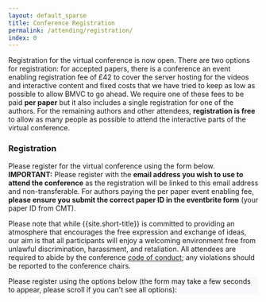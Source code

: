 ```yaml
---
layout: default_sparse
title: Conference Registration
permalink: /attending/registration/
index: 0
---
```


Registration for the virtual conference is now open. 
There are two options for registration: for accepted papers, there is a conference an event enabling registration fee of £42 to cover the server hosting for the videos and interactive content and fixed costs that we have tried to keep as low as possible to allow BMVC to go ahead. We require one of these fees to be paid <strong>per paper</strong> but it also includes a single registration for one of the authors. For the remaining authors and other attendees, <strong>registration is free</strong> to allow as many people as possible to attend the interactive parts of the virtual conference.

<!--
### Bursaries

We have 20 free bursary places available for students who would otherwise be unable to meet the costs of attending the virtual conference. If you would like to apply for a bursary please fill in the form [here](https://forms.gle/zhmYCWfRPckEFx2e8) which will also ask for proof of your student status. Unfortunately, we cannot accept a bursary registration in place of the per paper event enabling fee.
-->

### Registration

Please register for the virtual conference using the form below. <strong>IMPORTANT:</strong> Please register with the <strong>email address you wish to use to attend the conference</strong> as the registration will be linked to this email address and non-transferable. For authors paying the per paper event enabling fee, <strong>please ensure you submit the correct paper ID in the eventbrite form</strong> (your paper ID from CMT).

Please note that while {{site.short-title}} is committed to providing an atmosphere that encourages the free expression and exchange of ideas, our aim is that all participants will enjoy a welcoming environment free from unlawful discrimination, harassment, and retaliation. All attendees are required to abide by the conference [code of conduct]({{site.baseurl}}/attending/code-of-conduct/); any violations should be reported to the conference chairs.


<div class="container-fluid pb-3">
    <div class="card p-1" style="background: #F8F7FA">
        <div class="card-body mx-auto">
          Please register using the options below (the form may take a few seconds to appear, please scroll if you can't see all options):
        </div>
        <div id="eventbrite-widget-container-205219816997">
        </div>
    </div>
</div>

<script src="https://www.eventbrite.co.uk/static/widgets/eb_widgets.js"></script>

<script type="text/javascript">
    var exampleCallback = function() {
        console.log('Order complete!');
    };

    function getWidth() {
      if (self.innerWidth) {
        return self.innerWidth;
      }

      if (document.documentElement && document.documentElement.clientWidth) {
        return document.documentElement.clientWidth;
      }

      if (document.body) {
        return document.body.clientWidth;
      }
    }

    var height_to_use = 600;

    if (getWidth() < 1000) {
        height_to_use = 650;
    }

    if (getWidth() < 800) {
        height_to_use = 700;
    }

    if (getWidth() < 550) {
        height_to_use = 710;
    }

    window.EBWidgets.createWidget({
        // Required
        widgetType: 'checkout',
        eventId: '205219816997',
        iframeContainerId: 'eventbrite-widget-container-205219816997',

        // Optional
        iframeContainerHeight: height_to_use,  // Widget height in pixels. Defaults to a minimum of 425px if not provided
        onOrderComplete: exampleCallback  // Method called when an order has successfully completed
    });
</script> 

